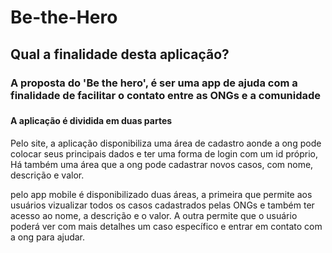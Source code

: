 # Be-the-Hero

<h2> Qual a finalidade desta aplicação? </h2>
<h3> A proposta do 'Be the hero', é ser uma app de ajuda com a finalidade de facilitar o contato entre as ONGs e a comunidade<h3>
<h4>A aplicação é dividida em duas partes</h4>
<p>Pelo site, a aplicação disponibiliza uma área de cadastro aonde a ong pode colocar seus principais dados e ter uma forma de login com um id próprio, Há também uma área que a ong pode cadastrar novos casos, com nome, descrição e valor.</p>
<p>pelo app mobile é disponibilizado duas áreas, a primeira que permite aos usuários vizualizar todos os casos cadastrados pelas ONGs e também ter acesso ao nome, a descrição e o valor. A outra permite que o usuário poderá  ver com mais detalhes um caso específico e entrar em contato com a ong para ajudar.</p>
